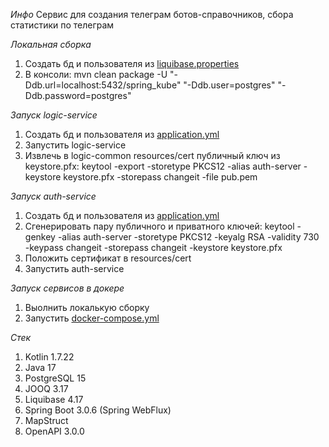 *Инфо*
Сервис для создания телеграм ботов-справочников, сбора статистики по телеграм

*Локальная сборка*
1. Создать бд и пользователя из [liquibase.properties](logic-service-db%2Fsrc%2Fmain%2Fresources%2Fliquibase.properties)
2. В консоли: mvn clean package -U "-Ddb.url=localhost:5432/spring_kube" "-Ddb.user=postgres" "-Ddb.password=postgres"

*Запуск logic-service*
1. Создать бд и пользователя из [application.yml](logic-service%2Fsrc%2Fmain%2Fresources%2Fapplication.yml)
2. Запустить logic-service
3. Извлечь в logic-common resources/cert публичный ключ из keystore.pfx: keytool -export -storetype PKCS12 -alias auth-server -keystore keystore.pfx -storepass changeit -file pub.pem

*Запуск auth-service*
1. Создать бд и пользователя из [application.yml](logic-auth-server%2Fsrc%2Fmain%2Fresources%2Fapplication.yml)
2. Сгенерировать пару публичного и приватного ключей: keytool -genkey -alias auth-server -storetype PKCS12 -keyalg RSA -validity 730 -keypass changeit -storepass changeit -keystore keystore.pfx
3. Положить сертификат в resources/cert 
4. Запустить auth-service

*Запуск сервисов в докере*
1. Выолнить локалькую сборку
2. Запустить [docker-compose.yml](infrastructure%2Fdocker-compose.yml)

*Стек*
1. Kotlin 1.7.22
2. Java 17
3. PostgreSQL 15
4. JOOQ 3.17
5. Liquibase 4.17
6. Spring Boot 3.0.6 (Spring WebFlux)
7. MapStruct
8. OpenAPI 3.0.0